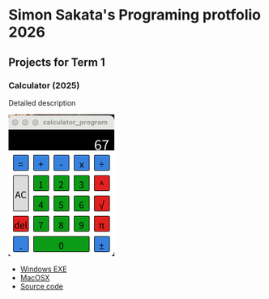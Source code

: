 # Simon Sakata's Programing protfolio 2026

## Projects for Term 1

### Calculator (2025)

Detailed description

![Running Calculator](https://github.com/Ramentooth/portfolio/blob/main/images/calculator.png?raw=true
)

* [Windows EXE]()
* [MacOSX](https://github.com/Ramentooth/portfolio/blob/main/src/Calculator/macos-aarch64.zip)
* [Source code](https://github.com/Ramentooth/portfolio/upload/main/src)
